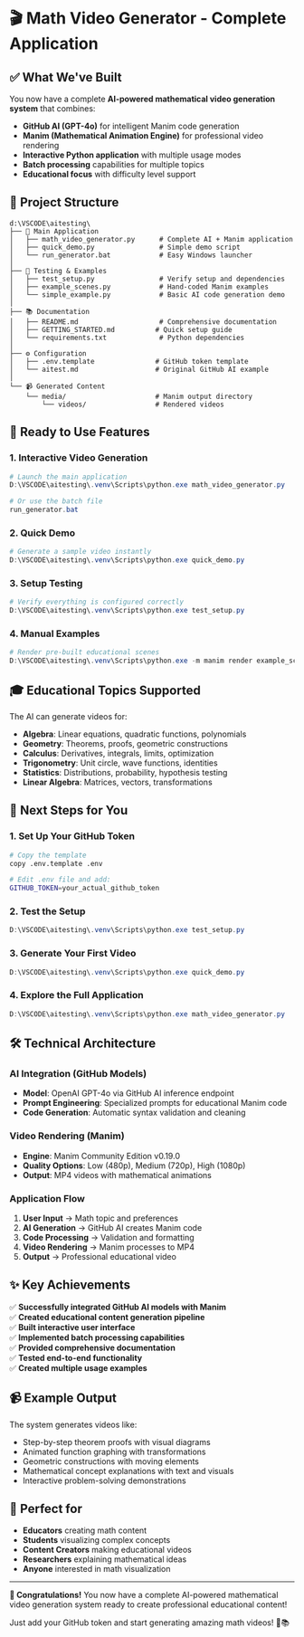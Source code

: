 # 🎬 Math Video Generator - Complete Application

## ✅ What We've Built

You now have a complete **AI-powered mathematical video generation system** that combines:

- **GitHub AI (GPT-4o)** for intelligent Manim code generation
- **Manim (Mathematical Animation Engine)** for professional video rendering
- **Interactive Python application** with multiple usage modes
- **Batch processing** capabilities for multiple topics
- **Educational focus** with difficulty level support

## 📁 Project Structure

```
d:\VSCODE\aitesting\
├── 🎯 Main Application
│   ├── math_video_generator.py      # Complete AI + Manim application
│   ├── quick_demo.py                # Simple demo script
│   └── run_generator.bat            # Easy Windows launcher
│
├── 🧪 Testing & Examples
│   ├── test_setup.py                # Verify setup and dependencies
│   ├── example_scenes.py            # Hand-coded Manim examples
│   └── simple_example.py            # Basic AI code generation demo
│
├── 📚 Documentation
│   ├── README.md                    # Comprehensive documentation
│   ├── GETTING_STARTED.md          # Quick setup guide
│   └── requirements.txt             # Python dependencies
│
├── ⚙️ Configuration
│   ├── .env.template               # GitHub token template
│   └── aitest.md                   # Original GitHub AI example
│
└── 📹 Generated Content
    └── media/                      # Manim output directory
        └── videos/                 # Rendered videos
```

## 🚀 Ready to Use Features

### 1. **Interactive Video Generation**
```powershell
# Launch the main application
D:\VSCODE\aitesting\.venv\Scripts\python.exe math_video_generator.py

# Or use the batch file
run_generator.bat
```

### 2. **Quick Demo**
```powershell
# Generate a sample video instantly
D:\VSCODE\aitesting\.venv\Scripts\python.exe quick_demo.py
```

### 3. **Setup Testing**
```powershell
# Verify everything is configured correctly
D:\VSCODE\aitesting\.venv\Scripts\python.exe test_setup.py
```

### 4. **Manual Examples**
```powershell
# Render pre-built educational scenes
D:\VSCODE\aitesting\.venv\Scripts\python.exe -m manim render example_scenes.py PythagoreanTheoremExample --quality m
```

## 🎓 Educational Topics Supported

The AI can generate videos for:

- **Algebra**: Linear equations, quadratic functions, polynomials
- **Geometry**: Theorems, proofs, geometric constructions
- **Calculus**: Derivatives, integrals, limits, optimization
- **Trigonometry**: Unit circle, wave functions, identities
- **Statistics**: Distributions, probability, hypothesis testing
- **Linear Algebra**: Matrices, vectors, transformations

## 📝 Next Steps for You

### 1. **Set Up Your GitHub Token**
```bash
# Copy the template
copy .env.template .env

# Edit .env file and add:
GITHUB_TOKEN=your_actual_github_token
```

### 2. **Test the Setup**
```powershell
D:\VSCODE\aitesting\.venv\Scripts\python.exe test_setup.py
```

### 3. **Generate Your First Video**
```powershell
D:\VSCODE\aitesting\.venv\Scripts\python.exe quick_demo.py
```

### 4. **Explore the Full Application**
```powershell
D:\VSCODE\aitesting\.venv\Scripts\python.exe math_video_generator.py
```

## 🛠️ Technical Architecture

### AI Integration (GitHub Models)
- **Model**: OpenAI GPT-4o via GitHub AI inference endpoint
- **Prompt Engineering**: Specialized prompts for educational Manim code
- **Code Generation**: Automatic syntax validation and cleaning

### Video Rendering (Manim)
- **Engine**: Manim Community Edition v0.19.0
- **Quality Options**: Low (480p), Medium (720p), High (1080p)
- **Output**: MP4 videos with mathematical animations

### Application Flow
1. **User Input** → Math topic and preferences
2. **AI Generation** → GitHub AI creates Manim code
3. **Code Processing** → Validation and formatting
4. **Video Rendering** → Manim processes to MP4
5. **Output** → Professional educational video

## ✨ Key Achievements

✅ **Successfully integrated GitHub AI models with Manim**  
✅ **Created educational content generation pipeline**  
✅ **Built interactive user interface**  
✅ **Implemented batch processing capabilities**  
✅ **Provided comprehensive documentation**  
✅ **Tested end-to-end functionality**  
✅ **Created multiple usage examples**  

## 📹 Example Output

The system generates videos like:
- Step-by-step theorem proofs with visual diagrams
- Animated function graphing with transformations
- Geometric constructions with moving elements
- Mathematical concept explanations with text and visuals
- Interactive problem-solving demonstrations

## 🎯 Perfect for

- **Educators** creating math content
- **Students** visualizing complex concepts  
- **Content Creators** making educational videos
- **Researchers** explaining mathematical ideas
- **Anyone** interested in math visualization

---

**🎉 Congratulations!** You now have a complete AI-powered mathematical video generation system ready to create professional educational content!

Just add your GitHub token and start generating amazing math videos! 🚀📚
